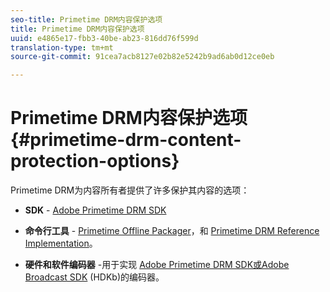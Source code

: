 ```yaml
---
seo-title: Primetime DRM内容保护选项
title: Primetime DRM内容保护选项
uuid: e4865e17-fbb3-40be-ab23-816dd76f599d
translation-type: tm+mt
source-git-commit: 91cea7acb8127e02b82e5242b9ad6ab0d12ce0eb

---
```



# Primetime DRM内容保护选项{#primetime-drm-content-protection-options}

Primetime DRM为内容所有者提供了许多保护其内容的选项：

* **SDK** - [Adobe Primetime DRM SDK](https://helpx.adobe.com/content/dam/help/en/primetime/drm/drm_sdk_overview.pdf)

* **命令行工具** - [Primetime Offline Packager](https://helpx.adobe.com/content/dam/help/en/primetime/guides/offline_packager_getting_started.pdf)，和 [Primetime DRM Reference Implementation](https://helpx.adobe.com/content/dam/help/en/primetime/drm/drm_reference_implementations.pdf)。

* **硬件和软件编码器** -用于实现 [Adobe Primetime DRM SDK或Adobe Broadcast SDK](https://helpx.adobe.com/content/dam/help/en/primetime/drm/drm_sdk_overview.pdf) (HDKb)的编码器。
